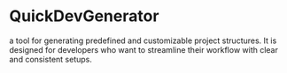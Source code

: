 # QuickDevGenerator
a tool for generating predefined and customizable project structures.   It is designed for developers who want to streamline their workflow with clear and consistent setups.  
